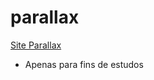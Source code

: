 # parallax
<a href="https://app.parallax.ninajasmim.site">Site Parallax</a>
- Apenas para fins de estudos

